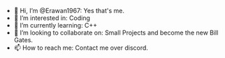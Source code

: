 - 👋 Hi, I’m @Erawan1967:
Yes that's me.
- 👀 I’m interested in:
Coding
- 🌱 I’m currently learning:
C++
- 💞️ I’m looking to collaborate on:
Small Projects and become the new Bill Gates.
- 📫 How to reach me: 
Contact me over discord.

<!---
Erawan1967/Erawan1967 is a ✨ special ✨ repository because its `README.md` (this file) appears on your GitHub profile.
You can click the Preview link to take a look at your changes.
--->
